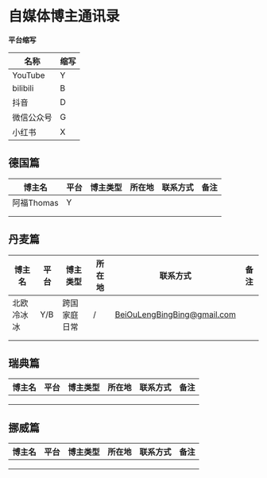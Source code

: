 # 自媒体博主通讯录

**平台缩写**

| 名称       | 缩写 |
| ---------- | ---- |
| YouTube    | Y    |
| bilibili   | B    |
| 抖音       | D    |
| 微信公众号 | G    |
| 小红书     | X    |



## 德国篇

| 博主名     | 平台 | 博主类型 | 所在地 | 联系方式 | 备注 |
| ---------- | ---- | -------- | ------ | -------- | ---- |
| 阿福Thomas | Y    |          |        |          |      |
|            |      |          |        |          |      |
|            |      |          |        |          |      |





## 丹麦篇

| 博主名     | 平台 | 博主类型     | 所在地 | 联系方式                                                     | 备注 |
| ---------- | ---- | ------------ | ------ | ------------------------------------------------------------ | ---- |
| 北欧冷冰冰 | Y/B  | 跨国家庭日常 | /      | [ BeiOuLengBingBing@gmail.com](mailto:BeiOuLengBingBing@gmail.com) |      |
|            |      |              |        |                                                              |      |
|            |      |              |        |                                                              |      |



## 瑞典篇

| 博主名 | 平台 | 博主类型 | 所在地 | 联系方式 | 备注 |
| ------ | ---- | -------- | ------ | -------- | ---- |
|        |      |          |        |          |      |
|        |      |          |        |          |      |
|        |      |          |        |          |      |

## 挪威篇



| 博主名 | 平台 | 博主类型 | 所在地 | 联系方式 | 备注 |
| ------ | ---- | -------- | ------ | -------- | ---- |
|        |      |          |        |          |      |
|        |      |          |        |          |      |
|        |      |          |        |          |      |